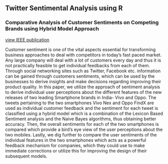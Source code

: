 ## Twitter Sentimental Analysis using R
### Comparative Analysis of Customer Sentiments on Competing Brands using Hybrid Model Approach

[view IEEE publication](https://ieeexplore.ieee.org/document/9034283)

Customer sentiment is one of the vital aspects
essential for transforming business approaches to deal with
competitors in today’s fast paced market. Any large company
will deal with a lot of customers every day and thus it is not
practically feasible to get individual feedbacks from each of
them. Through social networking sites such as Twitter, Facebook
etc. information can be gained through customers sentiments,
which can be used by the businesses to derive insights and make
decisions regarding improving their product quality. In this
paper, we utilize the approach of sentiment analysis to derive
individual user perceptions about the different features of the
new releases of two leading Smartphone brands in India- Vivo
and Oppo. The tweets pertaining to the two smartphones Vivo
Nex and Oppo FindX are used as individual customer feedback
and the sentiment for each tweet is classified using a hybrid
model which is a combination of the Lexicon Based Sentiment
analysis and the Naive Bayes algorithms, thus obtaining better
accuracy. Then, the overall sentiments for each of the two
smartphones is compared which provide a bird’s eye view of the
user perceptions about the two mobiles. Lastly, we dig further to
compare the user sentiments of the individual features in the two
smartphones which acts as a powerful feedback mechanism for
companies, which they could use to make immediate corrections
or utilize this for improving the design of their subsequent
models.
